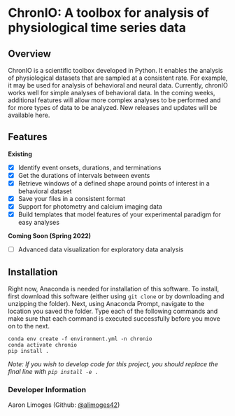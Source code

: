 # ChronIO: A toolbox for analysis of physiological time series data

## Overview
ChronIO is a scientific toolbox developed in Python. It enables the analysis of physiological datasets that are sampled 
at a consistent rate. For example, it may be used for analysis of behavioral and neural data. Currently, chronIO works 
well for simple analyses of behavioral data. In the coming weeks, additional features will allow more complex 
analyses to be performed and for more types of data to be analyzed. 
New releases and updates will be available here.

## Features
**Existing**
 - [x] Identify event onsets, durations, and terminations
 - [x] Get the durations of intervals between events
 - [x] Retrieve windows of a defined shape around points of interest in a behavioral dataset
 - [x] Save your files in a consistent format
 - [x] Support for photometry and calcium imaging data
 - [x] Build templates that model features of your experimental paradigm for easy analyses

**Coming Soon (Spring 2022)**
 - [ ] Advanced data visualization for exploratory data analysis

## Installation
Right now, Anaconda is needed for installation of this software. To install, first download this software 
(either using `git clone` or by downloading and unzipping the folder). Next, using Anaconda Prompt, navigate to 
the location you saved the folder. Type each of the following commands and make sure that each command is executed 
successfully before you move on to the next.

```angular2html
conda env create -f environment.yml -n chronio
conda activate chronio
pip install .
```

_Note: If you wish to develop code for this project, you should replace the final line with `pip install -e .`_

### Developer Information
Aaron Limoges (Github: [@alimoges42](https://github.com/alimoges42))
